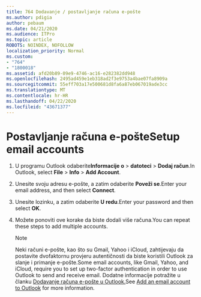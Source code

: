 ```yaml
---
title: 764 Dodavanje / postavljanje računa e-pošte
ms.author: pdigia
author: pebaum
ms.date: 04/21/2020
ms.audience: ITPro
ms.topic: article
ROBOTS: NOINDEX, NOFOLLOW
localization_priority: Normal
ms.custom:
- "764"
- "1800018"
ms.assetid: afd20b89-09e9-4746-ac16-e282382dd948
ms.openlocfilehash: 2495ad459e1eb318ad2f3e9753a4bae07fa8909a
ms.sourcegitcommit: 55eff703a17e500681d8fa6a87eb067019ade3cc
ms.translationtype: MT
ms.contentlocale: hr-HR
ms.lasthandoff: 04/22/2020
ms.locfileid: "43671377"
---
```

# <a name="setup-email-accounts"></a><span data-ttu-id="5a552-102">Postavljanje računa e-pošte</span><span class="sxs-lookup"><span data-stu-id="5a552-102">Setup email accounts</span></span>

1. <span data-ttu-id="5a552-103">U programu Outlook odaberite**Informacije o** >  **datoteci** > **Dodaj račun**.</span><span class="sxs-lookup"><span data-stu-id="5a552-103">In Outlook, select **File** > **Info** > **Add Account**.</span></span>

2. <span data-ttu-id="5a552-104">Unesite svoju adresu e-pošte, a zatim odaberite **Poveži se**.</span><span class="sxs-lookup"><span data-stu-id="5a552-104">Enter your email address, and then select **Connect**.</span></span>

3. <span data-ttu-id="5a552-105">Unesite lozinku, a zatim odaberite **U redu**.</span><span class="sxs-lookup"><span data-stu-id="5a552-105">Enter your password and then select **OK**.</span></span>

4. <span data-ttu-id="5a552-106">Možete ponoviti ove korake da biste dodali više računa.</span><span class="sxs-lookup"><span data-stu-id="5a552-106">You can repeat these steps to add multiple accounts.</span></span>

    > [!NOTE]
    > <span data-ttu-id="5a552-107">Neki računi e-pošte, kao što su Gmail, Yahoo i iCloud, zahtijevaju da postavite dvofaktornu provjeru autentičnosti da biste koristili Outlook za slanje i primanje e-pošte.</span><span class="sxs-lookup"><span data-stu-id="5a552-107">Some email accounts, like Gmail, Yahoo, and iCloud, require you to set up two-factor authentication in order to use Outlook to send and receive email.</span></span> <span data-ttu-id="5a552-108">Dodatne informacije potražite u članku [Dodavanje računa e-pošte u Outlook.](https://support.office.com/article/6e27792a-9267-4aa4-8bb6-c84ef146101b.aspx)</span><span class="sxs-lookup"><span data-stu-id="5a552-108">See [Add an email account to Outlook](https://support.office.com/article/6e27792a-9267-4aa4-8bb6-c84ef146101b.aspx) for more information.</span></span>
  